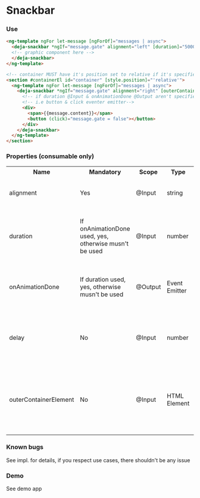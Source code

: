 # Snackbar

### Use

```html
<ng-template ngFor let-message [ngForOf]="messages | async">
  <deja-snackbar *ngIf="message.gate" alignment="left" [duration]="5000" (onAnimationDone)="message.gate = false">
  <!-- graphic component here -->
  </deja-snackbar>
</ng-template>
```

```html
<!-- container MUST have it's position set to relative if it's specified using outerContainerElement @Output -->
<section #containerEl id="container" [style.position]="'relative'">
  <ng-template ngFor let-message [ngForOf]="messages | async">
    <deja-snackbar *ngIf="message.gate" alignment="right" [outerContainerElement]="containerEl">
      <!-- if duration @Input & onAnimationDone @Output aren't specified, MUST have an event emitter to dispose the snackbar -->
      <!-- i.e button & click eventer emitter-->
      <div>
        <span>{{message.content}}</span>
        <button (click)="message.gate = false"></button>
      </div>
    </deja-snackbar>
  </ng-template>
</section>
```

### Properties (consumable only)

<table>
    <tr>
        <th>Name</th>
        <th>Mandatory</th>
        <th>Scope</th>
        <th>Type</th>
        <th>Description</th>
    </tr>
    <tr>
        <td>alignment</td>
        <td>Yes</td>
        <td>@Input</td>
        <td>string</td>
        <td>Specify the anchor for the snackbar</td>
    </tr>
    <tr>
        <td>duration</td>
        <td>If onAnimationDone used, yes, otherwise musn't be used</td>
        <td>@Input</td>
        <td>number</td>
        <td>Specify the lifetime of the snackbar if not disposed by user</td>
    </tr>
    <tr>
        <td>onAnimationDone</td>
        <td>If duration used, yes, otherwise musn't be used</td>
        <td>@Output</td>
        <td>Event Emitter</td>
        <td>Negate the flag used for element removal from the DOM</td>
    </tr>
    <tr>
        <td>delay</td>
        <td>No</td>
        <td>@Input</td>
        <td>number</td>
        <td>Specify the delay before the animation is launched at element creation</td>
    </tr>
    <tr>
        <td>outerContainerElement</td>
        <td>No</td>
        <td>@Input</td>
        <td>HTML Element</td>
        <td>Specify the container of the snackbar, the container's position must be set as relative</td>
    </tr>

</table>


### Known bugs
See impl. for details, if you respect use cases, there shouldn't be any issue

### Demo
See demo app